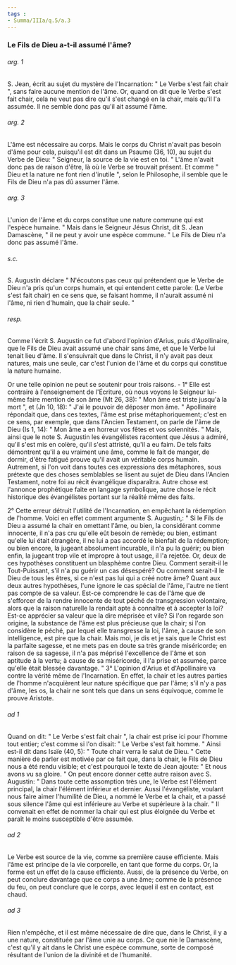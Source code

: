 ```yaml
---
tags : 
- Summa/IIIa/q.5/a.3
---
```


### Le Fils de Dieu a-t-il assumé l'âme?

###### arg. 1
S. Jean, écrit au sujet du mystère de l'Incarnation: " Le Verbe s'est fait chair ", sans faire aucune mention de l'âme. Or, quand on dit que le Verbe s'est fait chair, cela ne veut pas dire qu'il s'est changé en la chair, mais qu'il l'a assumée. Il ne semble donc pas qu'il ait assumé l'âme. 

###### arg. 2
L'âme est nécessaire au corps. Mais le corps du Christ n'avait pas besoin d'âme pour cela, puisqu'il est dit dans un Psaume (36, 10), au sujet du Verbe de Dieu: " Seigneur, la source de la vie est en toi. " L'âme n'avait donc pas de raison d'être, là où le Verbe se trouvait présent. Et comme " Dieu et la nature ne font rien d'inutile ", selon le Philosophe, il semble que le Fils de Dieu n'a pas dû assumer l'âme. 

###### arg. 3
L'union de l'âme et du corps constitue une nature commune qui est l'espèce humaine. " Mais dans le Seigneur Jésus Christ, dit S. Jean Damascène, " il ne peut y avoir une espèce commune. " Le Fils de Dieu n'a donc pas assumé l'âme. 

###### s.c.
S. Augustin déclare " N'écoutons pas ceux qui prétendent que le Verbe de Dieu n'a pris qu'un corps humain, et qui entendent cette parole: (Le Verbe s'est fait chair) en ce sens que, se faisant homme, il n'aurait assumé ni l'âme, ni rien d'humain, que la chair seule. " 

###### resp.
Comme l'écrit S. Augustin ce fut d'abord l'opinion d'Arius, puis d'Apollinaire, que le Fils de Dieu avait assumé une chair sans âme, et que le Verbe lui tenait lieu d'âme. Il s'ensuivrait que dans le Christ, il n'y avait pas deux natures, mais une seule, car c'est l'union de l'âme et du corps qui constitue la nature humaine. 

Or une telle opinion ne peut se soutenir pour trois raisons. - 1° Elle est contraire à l'enseignement de l'Écriture, où nous voyons le Seigneur lui-même faire mention de son âme (Mt 26, 38): " Mon âme est triste jusqu'à la mort ", et (Jn 10, 18): " J'ai le pouvoir de déposer mon âme. " Apollinaire répondait que, dans ces textes, l'âme est prise métaphoriquement; c'est en ce sens, par exemple, que dans l'Ancien Testament, on parle de l'âme de Dieu (Is 1, 14): " Mon âme a en horreur vos fêtes et vos solennités. " Mais, ainsi que le note S. Augustin les évangélistes racontent que Jésus a admiré, qu'il s'est mis en colère, qu'il s'est attristé, qu'il a eu faim. De tels faits démontrent qu'il a eu vraiment une âme, comme le fait de manger, de dormir, d'être fatigué prouve qu'il avait un véritable corps humain. Autrement, si l'on voit dans toutes ces expressions des métaphores, sous prétexte que des choses semblables se lisent au sujet de Dieu dans l'Ancien Testament, notre foi au récit évangélique disparaîtra. Autre chose est l'annonce prophétique faite en langage symbolique, autre chose le récit historique des évangélistes portant sur la réalité même des faits. 

2° Cette erreur détruit l'utilité de l'Incarnation, en empêchant la rédemption de l'homme. Voici en effet comment argumente S. Augustin,: " Si le Fils de Dieu a assumé la chair en omettant l'âme, ou bien, la considérant comme innocente, il n'a pas cru qu'elle eût besoin de remède; ou bien, estimant qu'elle lui était étrangère, il ne lui a pas accordé le bienfait de la rédemption; ou bien encore, la jugeant absolument incurable, il n'a pu la guérir; ou bien enfin, la jugeant trop vile et impropre à tout usage, il l'a rejetée. Or, deux de ces hypothèses constituent un blasphème contre Dieu. Comment serait-il le Tout-Puissant, s'il n'a pu guérir un cas désespéré? Ou comment serait-il le Dieu de tous les êtres, si ce n'est pas lui qui a créé notre âme? Quant aux deux autres hypothèses, l'une ignore le cas spécial de l'âme, l'autre ne tient pas compte de sa valeur. Est-ce comprendre le cas de l'âme que de s'efforcer de la rendre innocente de tout péché de transgression volontaire, alors que la raison naturelle la rendait apte à connaître et à accepter la loi? Est-ce apprécier sa valeur que la dire méprisée et vile? Si l'on regarde son origine, la substance de l'âme est plus précieuse que la chair; si l'on considère le péché, par lequel elle transgresse la loi, l'âme, à cause de son intelligence, est pire que la chair. Mais moi, je dis et je sais que le Christ est la parfaite sagesse, et ne mets pas en doute sa très grande miséricorde; en raison de sa sagesse, il n'a pas méprisé l'excellence de l'âme et son aptitude à la vertu; à cause de sa miséricorde, il l'a prise et assumée, parce qu'elle était blessée davantage. " 3° L'opinion d'Arius et d'Apollinaire va contre la vérité même de l'Incarnation. En effet, la chair et les autres parties de l'homme n'acquièrent leur nature spécifique que par l'âme; s'il n'y a pas d'âme, les os, la chair ne sont tels que dans un sens équivoque, comme le prouve Aristote. 

###### ad 1
Quand on dit: " Le Verbe s'est fait chair ", la chair est prise ici pour l'homme tout entier; c'est comme si l'on disait: " Le Verbe s'est fait homme. " Ainsi est-il dit dans Isaïe (40, 5): " Toute chair verra le salut de Dieu. " Cette manière de parler est motivée par ce fait que, dans la chair, le Fils de Dieu nous a été rendu visible; et c'est pourquoi le texte de Jean ajoute: " Et nous avons vu sa gloire. " On peut encore donner cette autre raison avec S. Augustin: " Dans toute cette assomption très une, le Verbe est l'élément principal, la chair l'élément inférieur et dernier. Aussi l'évangéliste, voulant nous faire aimer l'humilité de Dieu, a nommé le Verbe et la chair, et a passé sous silence l'âme qui est inférieure au Verbe et supérieure à la chair. " Il convenait en effet de nommer la chair qui est plus éloignée du Verbe et paraît le moins susceptible d'être assumée. 

###### ad 2
Le Verbe est source de la vie, comme sa première cause efficiente. Mais l'âme est principe de la vie corporelle, en tant que forme du corps. Or, la forme est un effet de la cause efficiente. Aussi, de la présence du Verbe, on peut conclure davantage que ce corps a une âme; comme de la présence du feu, on peut conclure que le corps, avec lequel il est en contact, est chaud. 

###### ad 3
Rien n'empêche, et il est même nécessaire de dire que, dans le Christ, il y a une nature, constituée par l'âme unie au corps. Ce que nie le Damascène, c'est qu'il y ait dans le Christ une espèce commune, sorte de composé résultant de l'union de la divinité et de l'humanité. 

